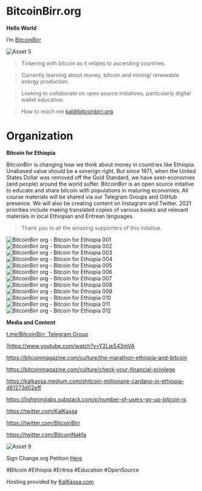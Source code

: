 # BitcoinBirr.org

**Hello World**

I’m [BitcoinBirr](bitcoinbirr.org)

![Asset 5](https://user-images.githubusercontent.com/87287532/125222262-550c4400-e28f-11eb-85f3-41eb983e265a.png)

> Tinkering with bitcoin as it relates to ascending countries.

> Currently learning about money, bitcoin and mining/ renewable energy production.

> Looking to collaborate on open source initiatives, particularly digital wallet education.

> How to reach me kal@bitcoinbirr.org.

# Organization

**Bitcoin for Ethiopia**

BitcoinBirr is changing how we think about money in countries like Ethiopia. Unabased value should be a soverign right. But since 1971, when the United States Dollar was removed off the Gold Standard, we have seen economies (and people) around the world suffer. BitcoinBirr is an open source initative to educate and share bitcoin with populations in maturing economies. All course materials will be shared via our Telegram Groups and GitHub presence. We will also be creating content on Instagram and Twitter. 2021 priorities include making translated copies of various books and relevant materials in local Ethiopian and Eritrean languages.

> Thank you to all the amazing supporters of this initative.

![BitcoinBirr org - Bitcoin for Ethiopia 001](https://user-images.githubusercontent.com/87287532/125257390-fbbe0800-e2c2-11eb-84e9-86155b4b08a8.jpg)
![BitcoinBirr org - Bitcoin for Ethiopia 002](https://user-images.githubusercontent.com/87287532/125257403-ff518f00-e2c2-11eb-938a-39bfc31565aa.jpg)
![BitcoinBirr org - Bitcoin for Ethiopia 003](https://user-images.githubusercontent.com/87287532/125257405-ff518f00-e2c2-11eb-8b19-fb17c117e2ce.jpg)
![BitcoinBirr org - Bitcoin for Ethiopia 004](https://user-images.githubusercontent.com/87287532/125257409-ffea2580-e2c2-11eb-9e27-83a426c5d5aa.jpg)
![BitcoinBirr org - Bitcoin for Ethiopia 005](https://user-images.githubusercontent.com/87287532/125257411-0082bc00-e2c3-11eb-95ed-193343c29fcc.jpg)
![BitcoinBirr org - Bitcoin for Ethiopia 006](https://user-images.githubusercontent.com/87287532/125257415-0082bc00-e2c3-11eb-964a-1db5716f55d6.jpg)
![BitcoinBirr org - Bitcoin for Ethiopia 007](https://user-images.githubusercontent.com/87287532/125257418-011b5280-e2c3-11eb-9671-6257ff7b8bb6.jpg)
![BitcoinBirr org - Bitcoin for Ethiopia 008](https://user-images.githubusercontent.com/87287532/125257420-011b5280-e2c3-11eb-8c48-94312e26fd35.jpg)
![BitcoinBirr org - Bitcoin for Ethiopia 009](https://user-images.githubusercontent.com/87287532/125257422-01b3e900-e2c3-11eb-84af-c3c9ee47b1aa.jpg)
![BitcoinBirr org - Bitcoin for Ethiopia 010](https://user-images.githubusercontent.com/87287532/125257423-01b3e900-e2c3-11eb-83df-5687d41027cd.jpg)
![BitcoinBirr org - Bitcoin for Ethiopia 011](https://user-images.githubusercontent.com/87287532/125257425-01b3e900-e2c3-11eb-8d6a-89fec8b64849.jpg)
![BitcoinBirr org - Bitcoin for Ethiopia 012](https://user-images.githubusercontent.com/87287532/125257426-024c7f80-e2c3-11eb-9c13-8a33b8ac97e9.jpg)


**Media and Content**

[t.me/BitcoinBirr, Telegram Group](https://t.me/bitcoinbirr)

[https://www.youtube.com/watch?v=Y2LieS43mVA


https://bitcoinmagazine.com/culture/the-marathon-ethiopia-and-bitcoin

https://bitcoinmagazine.com/culture/check-your-financial-privilege

https://kalkassa.medium.com/shitcoin-millionaire-cardano-in-ethiopia-d81273d02eff

https://lightninglabs.substack.com/p/number-of-users-go-up-bitcoin-is

https://twitter.com/KalKassa

https://twitter.com/BitcoinBirr

https://twitter.com/BitcoinNakfa

![Asset 9](https://user-images.githubusercontent.com/87287532/125218344-600fa600-e288-11eb-956a-9d15511b5558.png)

Sign Change.org Petition [Here](https://www.change.org/p/ministry-of-finance-and-economic-development-bitcoin-legal-tender-for-ethiopia?cs_tk=Ai9KsD2NlRJESBoa2WAAAXicyyvNyQEABF8BvCsonINwtGMNtaTImkkFxVI%3D&utm_campaign=820b2f2963ba4d5c9e1dfe14cb500061&utm_content=initial_v0_2_0&utm_medium=email&utm_source=recruit_sign_digest&utm_term=cs)

#Bitcoin
#Ethiopia
#Eritrea
#Education
#OpenSource

Hosting provided by [KalKassa.com](kalkassa.com)

<!---
BitcoinBirr/BitcoinBirr is a ✨ special ✨ repository because its `README.md` (this file) appears on your GitHub profile.
You can click the Preview link to take a look at your changes.
--->
